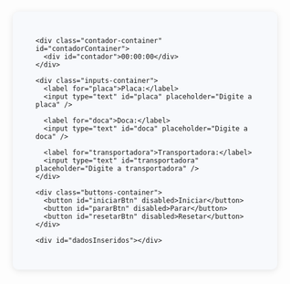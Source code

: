 <!DOCTYPE html>
<html lang="pt-br">
<head>
  <meta charset="UTF-8" />
  <title>Contador com Fundo de Tela Transparente</title>
  <style>
    /* Reset básico */
    * {
      box-sizing: border-box;
    }

    html, body {
      height: 100%;
      margin: 0;
      padding: 0;
      font-family: Arial, sans-serif;
      background-color: white;
      transition: background-color 0.5s ease;
    }

    body {
      display: flex;
      justify-content: center;  /* horizontal */
      align-items: center;      /* vertical */
      min-height: 100vh;
      padding: 20px;
    }

    .container {
      width: 100%;
      max-width: 480px;
      display: flex;
      flex-direction: column;
      align-items: center;
      background: #f7f9fc;
      padding: 30px 40px;
      border-radius: 10px;
      box-shadow: 0 2px 12px rgba(0,0,0,0.1);
      transition: background-color 0.5s ease;
    }

    .contador-container {
      width: 100%;
      padding: 40px 10px;
      border-radius: 10px;
      display: flex;
      justify-content: center;
      margin-bottom: 30px;
      user-select: none;
      background-color: transparent;
      color: #2c3e50;
      transition: color 0.5s ease;
    }

    #contador {
      font-size: 96px;
      font-weight: bold;
      font-variant-numeric: tabular-nums;
      margin: 0;
    }

    .inputs-container {
      width: 100%;
      margin-bottom: 30px;
    }

    label {
      font-weight: bold;
      font-size: 16px;
      color: #2c3e50;
      display: block;
      margin-bottom: 6px;
    }

    input[type="text"] {
      width: 100%;
      padding: 8px 12px;
      font-size: 16px;
      border: 1px solid #ccc;
      border-radius: 6px;
      margin-bottom: 16px;
      transition: border-color 0.3s;
    }

    input[type="text"]:focus {
      border-color: #3498db;
      outline: none;
      box-shadow: 0 0 5px rgba(52, 152, 219, 0.5);
    }

    .buttons-container {
      display: flex;
      justify-content: center;
      gap: 15px;
      margin-bottom: 25px;
      flex-wrap: wrap;
    }

    button {
      flex: 1 1 100px;
      font-size: 18px;
      padding: 12px 16px;
      cursor: pointer;
      border: none;
      border-radius: 6px;
      background-color: #3498db;
      color: white;
      transition: background-color 0.3s;
      user-select: none;
      min-width: 100px;
    }

    button:disabled {
      background-color: #999;
      cursor: not-allowed;
    }

    button:hover:not(:disabled) {
      background-color: #2980b9;
    }

    #dadosInseridos {
      width: 100%;
      font-size: 18px;
      /* Informações SEM fundo para ficar transparente no fundo da tela */
      color: #fff; /* texto claro para aparecer no fundo colorido */
      line-height: 1.5;
      white-space: pre-wrap;
      text-align: center;
      min-height: 70px;
      user-select: none;
      /* sem background-color, sem sombra */
    }

    @media(max-width: 400px) {
      .container {
        padding: 20px 25px;
      }
      .contador-container {
        padding: 30px 5px;
      }
      #contador {
        font-size: 72px;
      }
      button {
        min-width: 80px;
        font-size: 16px;
      }
    }
  </style>
</head>
<body>

  <div class="container">

    <div class="contador-container" id="contadorContainer">
      <div id="contador">00:00:00</div>
    </div>

    <div class="inputs-container">
      <label for="placa">Placa:</label>
      <input type="text" id="placa" placeholder="Digite a placa" />

      <label for="doca">Doca:</label>
      <input type="text" id="doca" placeholder="Digite a doca" />

      <label for="transportadora">Transportadora:</label>
      <input type="text" id="transportadora" placeholder="Digite a transportadora" />
    </div>

    <div class="buttons-container">
      <button id="iniciarBtn" disabled>Iniciar</button>
      <button id="pararBtn" disabled>Parar</button>
      <button id="resetarBtn" disabled>Resetar</button>
    </div>

    <div id="dadosInseridos"></div>
  </div>

  <script>
    const URL_WEB_APP = "URL_DO_SEU_WEB_APP"; // substitua aqui pela sua URL real

    const SENHA_CORRETA = "MELI123";

    let totalSegundos = 0;
    const maxSegundos = 40 * 60; // 40 minutos

    const contadorElement = document.getElementById('contador');
    const contadorContainer = document.getElementById('contadorContainer');

    const iniciarBtn = document.getElementById('iniciarBtn');
    const pararBtn = document.getElementById('pararBtn');
    const resetarBtn = document.getElementById('resetarBtn');

    const placaInput = document.getElementById('placa');
    const docaInput = document.getElementById('doca');
    const transportadoraInput = document.getElementById('transportadora');

    const dadosInseridos = document.getElementById('dadosInseridos');

    let intervalo = null;

    function formatarTempo(segundos) {
      const hrs = Math.floor(segundos / 3600);
      const mins = Math.floor((segundos % 3600) / 60);
      const segs = segundos % 60;

      return (
        String(hrs).padStart(2, '0') + ':' +
        String(mins).padStart(2, '0') + ':' +
        String(segs).padStart(2, '0')
      );
    }

    function atualizarFundo(segundos) {
      if (segundos <= 15) {
        document.body.style.backgroundColor = "green";
        contadorContainer.style.color = "white";
        dadosInseridos.style.color = "white";
      } else if (segundos <= 30) {
        document.body.style.backgroundColor = "yellow";
        contadorContainer.style.color = "#2c3e50";
        dadosInseridos.style.color = "#2c3e50";
      } else {
        document.body.style.backgroundColor = "red";
        contadorContainer.style.color = "white";
        dadosInseridos.style.color = "white";
      }
    }

    function atualizarContador() {
      totalSegundos++;
      contadorElement.textContent = formatarTempo(totalSegundos);
      atualizarFundo(totalSegundos);

      if (totalSegundos >= maxSegundos) {
        clearInterval(intervalo);
        intervalo = null;
        iniciarBtn.disabled = false;
        pararBtn.disabled = true;
        resetarBtn.disabled = false;
      }
    }

    function validarCampos() {
      const placa = placaInput.value.trim();
      const doca = docaInput.value.trim();
      const transportadora = transportadoraInput.value.trim();

      iniciarBtn.disabled = !(placa && doca && transportadora);
    }

    placaInput.addEventListener('input', validarCampos);
    docaInput.addEventListener('input', validarCampos);
    transportadoraInput.addEventListener('input', validarCampos);

    iniciarBtn.addEventListener('click', () => {
      if (intervalo) return;

      const placa = placaInput.value.trim();
      const doca = docaInput.value.trim();
      const transportadora = transportadoraInput.value.trim();

      dadosInseridos.textContent =
        `Dados Iniciados:\nPlaca: ${placa}\nDoca: ${doca}\nTransportadora: ${transportadora}`;

      placaInput.disabled = true;
      docaInput.disabled = true;
      transportadoraInput.disabled = true;

      iniciarBtn.disabled = true;
      pararBtn.disabled = false;
      resetarBtn.disabled = false;

      intervalo = setInterval(atualizarContador, 1000);
    });

    pararBtn.addEventListener('click', () => {
      if (!intervalo) return;

      const senha = prompt("Digite a senha para parar:");
      if (senha !== SENHA_CORRETA) {
        alert("Senha incorreta! Operação cancelada.");
        return;
      }

      clearInterval(intervalo);
      intervalo = null;

      enviarDados();

      iniciarBtn.disabled = true;
      pararBtn.disabled = true;
      resetarBtn.disabled = false;
    });

    resetarBtn.addEventListener('click', () => {
      if (intervalo) {
        clearInterval(intervalo);
        intervalo = null;
      }
      totalSegundos = 0;
      contadorElement.textContent = formatarTempo(totalSegundos);
      document.body.style.backgroundColor = 'white';
      contadorContainer.style.color = '#2c3e50';
      dadosInseridos.style.color = '#34495e';

      placaInput.value = "";
      docaInput.value = "";
      transportadoraInput.value = "";
      placaInput.disabled = false;
      docaInput.disabled = false;
      transportadoraInput.disabled = false;

      dadosInseridos.textContent = "";

      iniciarBtn.disabled = true;
      pararBtn.disabled = true;
      resetarBtn.disabled = true;
    });

    function enviarDados() {
      const placa = placaInput.value.trim();
      const doca = docaInput.value.trim();
      const transportadora = transportadoraInput.value.trim();
      const tempo = formatarTempo(totalSegundos);

      fetch(URL_WEB_APP, {
        method: "POST",
        mode: "cors",
        headers: { "Content-Type": "application/json" },
        body: JSON.stringify({ placa, doca, transportadora, tempo })
      })
      .then(response => {
        if (!response.ok) throw new Error(`HTTP ${response.status}`);
        return response.json();
      })
      .then(data => {
        if(data.status === "success") {
          alert("Dados enviados com sucesso!");
        } else {
          alert("Erro ao enviar dados: " + (data.message || "Desconhecido"));
        }
      })
      .catch(error => {
        alert("Falha ao enviar dados: " + error);
      });
    }

    // Inicialização
    contadorElement.textContent = formatarTempo(totalSegundos);
    dadosInseridos.style.color = "#34495e";
    iniciarBtn.disabled = true;
    pararBtn.disabled = true;
    resetarBtn.disabled = true;
  </script>

</body>
</html>

